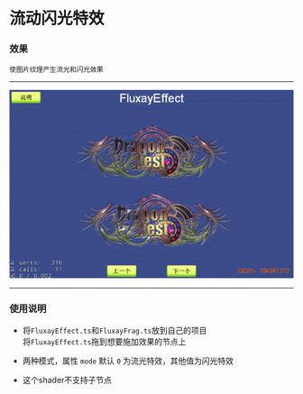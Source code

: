 # 流动闪光特效

### 效果
`使图片纹理产生流光和闪光效果`

---
![光波特效](../../../screenshots/fluxay.gif)

---

### 使用说明
- 将`FluxayEffect.ts`和`FluxayFrag.ts`放到自己的项目  <br>将`FluxayEffect.ts`拖到想要施加效果的节点上

- 两种模式，属性 `mode` 默认 `0` 为流光特效，其他值为闪光特效

- 这个shader不支持子节点